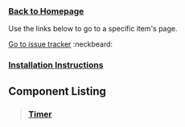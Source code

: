 ### [Back to Homepage](../README.md) ###

Use the links below to go to a specific item's page.

[Go to issue tracker](https://github.com/aklef/mBlazonryComponentIssues/issues)  :neckbeard:

### [Installation Instructions](INSTALLATION.md) ###

## Component Listing ##

> ### [Timer](TIMER.md) ###




